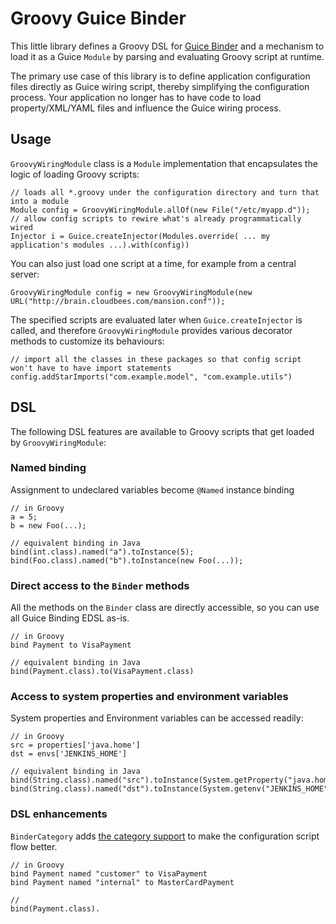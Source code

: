 # Groovy Guice Binder

This little library defines a Groovy DSL for [Guice Binder](https://google-guice.googlecode.com/svn/trunk/javadoc/com/google/inject/Binder.html)
and a mechanism to load it as a Guice `Module` by parsing and evaluating Groovy script at runtime.

The primary use case of this library is to define application configuration files directly as Guice wiring
script, thereby simplifying the configuration process. Your application no longer has to have code to
load property/XML/YAML files and influence the Guice wiring process.


## Usage
`GroovyWiringModule` class is a `Module` implementation that encapsulates the logic of loading Groovy scripts:

    // loads all *.groovy under the configuration directory and turn that into a module
    Module config = GroovyWiringModule.allOf(new File("/etc/myapp.d"));
    // allow config scripts to rewire what's already programmatically wired
    Injector i = Guice.createInjector(Modules.override( ... my application's modules ...).with(config))

You can also just load one script at a time, for example from a central server:

    GroovyWiringModule config = new GroovyWiringModule(new URL("http://brain.cloudbees.com/mansion.conf"));

The specified scripts are evaluated later when `Guice.createInjector` is called, and therefore `GroovyWiringModule`
provides various decorator methods to customize its behaviours:

    // import all the classes in these packages so that config script won't have to have import statements
    config.addStarImports("com.example.model", "com.example.utils")


## DSL
The following DSL features are available to Groovy scripts that get loaded by `GroovyWiringModule`:

### Named binding
Assignment to undeclared variables become `@Named` instance binding

    // in Groovy
    a = 5;
    b = new Foo(...);

    // equivalent binding in Java
    bind(int.class).named("a").toInstance(5);
    bind(Foo.class).named("b").toInstance(new Foo(...));

### Direct access to the `Binder` methods
All the methods on the `Binder` class are directly accessible, so you can use all Guice Binding EDSL as-is.

    // in Groovy
    bind Payment to VisaPayment

    // equivalent binding in Java
    bind(Payment.class).to(VisaPayment.class)

### Access to system properties and environment variables
System properties and Environment variables can be accessed readily:

    // in Groovy
    src = properties['java.home']
    dst = envs['JENKINS_HOME']

    // equivalent binding in Java
    bind(String.class).named("src").toInstance(System.getProperty("java.home"))
    bind(String.class).named("dst").toInstance(System.getenv("JENKINS_HOME"))

### DSL enhancements
`BinderCategory` adds [the category support](http://groovy.codehaus.org/Groovy+Categories) to make
the configuration script flow better.

    // in Groovy
    bind Payment named "customer" to VisaPayment
    bind Payment named "internal" to MasterCardPayment

    //
    bind(Payment.class).
